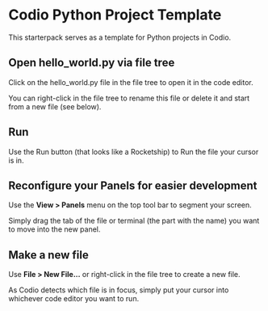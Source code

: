 # Codio Python Project Template
This starterpack serves as a template for Python projects in Codio.

## Open hello_world.py via file tree
Click on the hello_world.py file in the file tree to open it in the code editor.

You can right-click in the file tree to rename this file or delete it and start from a new file (see below).

## Run
Use the Run button (that looks like a Rocketship) to Run the file your cursor is in.

## Reconfigure your Panels for easier development
Use the **View > Panels** menu on the top tool bar to segment your screen.

Simply drag the tab of the file or terminal (the part with the name) you want to move into the new panel.

## Make a new file
Use **File > New File...** or right-click in the file tree to create a new file.

As Codio detects which file is in focus, simply put your cursor into whichever code editor you want to run.

